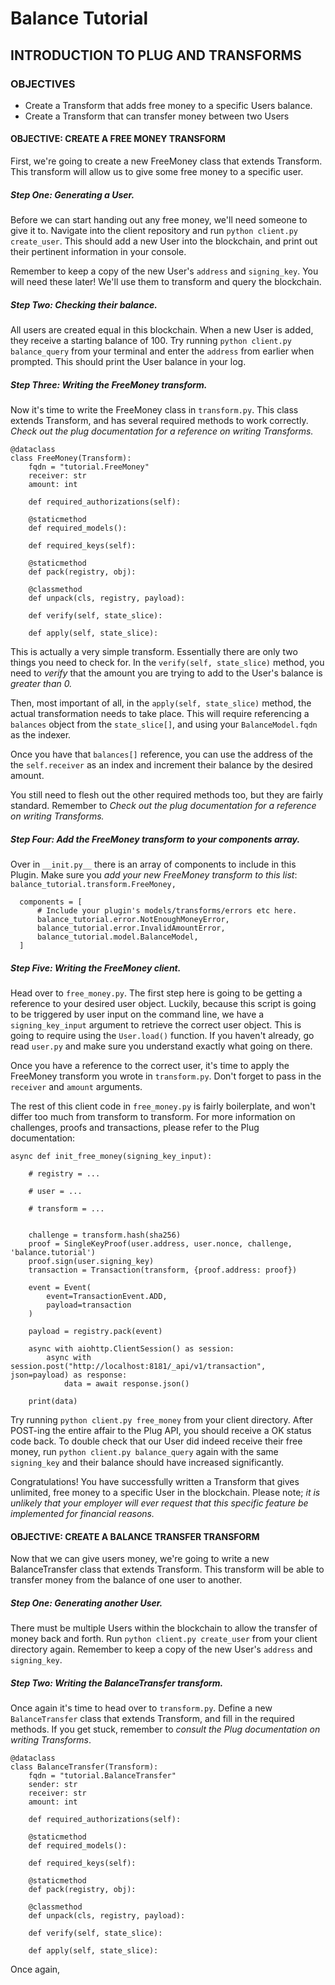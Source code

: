 Balance Tutorial
==============================

## INTRODUCTION TO PLUG AND TRANSFORMS

### OBJECTIVES
- Create a Transform that adds free money to a specific Users balance.
- Create a Transform that can transfer money between two Users

#### OBJECTIVE: CREATE A FREE MONEY TRANSFORM

First, we're going to create a new FreeMoney class that extends Transform. This transform will allow us to give some free money to a specific user.

##### Step One: Generating a User.

Before we can start handing out any free money, we'll need someone to give it to. Navigate into the client repository and run `python client.py create_user`. This should add a new User into the blockchain, and print out their pertinent information in your console.

Remember to keep a copy of the new User's `address` and `signing_key`. You will need these later! We'll use them to transform and query the blockchain.

##### Step Two: Checking their balance.

All users are created equal in this blockchain. When a new User is added, they receive a starting balance of 100. Try running `python client.py balance_query` from your terminal and enter the `address` from earlier when prompted. This should print the User balance in your log.

##### Step Three: Writing the FreeMoney transform.

Now it's time to write the FreeMoney class in `transform.py`. This class extends Transform, and has several required methods to work correctly. *Check out the plug documentation for a reference on writing Transforms.*

```
@dataclass
class FreeMoney(Transform):
    fqdn = "tutorial.FreeMoney"
    receiver: str
    amount: int

    def required_authorizations(self):

    @staticmethod
    def required_models():

    def required_keys(self):

    @staticmethod
    def pack(registry, obj):

    @classmethod
    def unpack(cls, registry, payload):

    def verify(self, state_slice):

    def apply(self, state_slice):

```

This is actually a very simple transform. Essentially there are only two things you need to check for. In the `verify(self, state_slice)` method, you need to _verify_ that the amount you are trying to add to the User's balance is _greater than 0._

Then, most important of all, in the `apply(self, state_slice)` method, the actual transformation needs to take place. This will require referencing a `balances` object from the `state_slice[]`, and using your `BalanceModel.fqdn` as the indexer.

Once you have that `balances[]` reference, you can use the address of the the `self.receiver` as an index and increment their balance by the desired amount.

You still need to flesh out the other required methods too, but they are fairly standard. Remember to  *Check out the plug documentation for a reference on writing Transforms.*

##### Step Four: Add the FreeMoney transform to your components array.

Over in `__init.py__` there is an array of components to include in this Plugin. Make sure you _add your new FreeMoney transform to this list_: `balance_tutorial.transform.FreeMoney,`

```
  components = [
      # Include your plugin's models/transforms/errors etc here.
      balance_tutorial.error.NotEnoughMoneyError,
      balance_tutorial.error.InvalidAmountError,
      balance_tutorial.model.BalanceModel,
  ]
```

##### Step Five: Writing the FreeMoney client.

Head over to `free_money.py`. The first step here is going to be getting a reference to your desired user object. Luckily, because this script is going to be triggered by user input on the command line, we have a `signing_key_input` argument to retrieve the correct user object. This is going to require using the `User.load()` function. If you haven't already, go read `user.py` and make sure you understand exactly what going on there.

Once you have a reference to the correct user, it's time to apply the FreeMoney transform you wrote in `transform.py`. Don't forget to pass in the `receiver` and `amount` arguments.

The rest of this client code in `free_money.py` is fairly boilerplate, and won't differ too much from transform to transform. For more information on challenges, proofs and transactions, please refer to the Plug documentation:

```
async def init_free_money(signing_key_input):

    # registry = ...

    # user = ...

    # transform = ...


    challenge = transform.hash(sha256)
    proof = SingleKeyProof(user.address, user.nonce, challenge, 'balance.tutorial')
    proof.sign(user.signing_key)
    transaction = Transaction(transform, {proof.address: proof})

    event = Event(
        event=TransactionEvent.ADD,
        payload=transaction
    )

    payload = registry.pack(event)

    async with aiohttp.ClientSession() as session:
        async with session.post("http://localhost:8181/_api/v1/transaction", json=payload) as response:
            data = await response.json()

    print(data)
```

Try running `python client.py free_money` from your client directory. After POST-ing the entire affair to the Plug API, you should receive a OK status code back. To double check that our User did indeed receive their free money, run `python client.py balance_query` again with the same `signing_key` and their balance should have increased significantly.

Congratulations! You have successfully written a Transform that gives unlimited, free money to a specific User in the blockchain. Please note; _it is unlikely that your employer will ever request that this specific feature be implemented for financial reasons._

#### OBJECTIVE: CREATE A BALANCE TRANSFER TRANSFORM

Now that we can give users money, we're going to write a new BalanceTransfer class that extends Transform. This transform will be able to transfer money from the balance of one user to another.

##### Step One: Generating another User.

There must be multiple Users within the blockchain to allow the transfer of money back and forth. Run `python client.py create_user` from your client directory again. Remember to keep a copy of the new User's `address` and `signing_key`.

##### Step Two: Writing the BalanceTransfer transform.

Once again it's time to head over to `transform.py`. Define a new `BalanceTransfer` class that extends Transform, and fill in the required methods. If you get stuck, remember to _consult the Plug documentation on writing Transforms_.

```
@dataclass
class BalanceTransfer(Transform):
    fqdn = "tutorial.BalanceTransfer"
    sender: str
    receiver: str
    amount: int

    def required_authorizations(self):

    @staticmethod
    def required_models():

    def required_keys(self):

    @staticmethod
    def pack(registry, obj):

    @classmethod
    def unpack(cls, registry, payload):

    def verify(self, state_slice):

    def apply(self, state_slice):
```

Once again,
